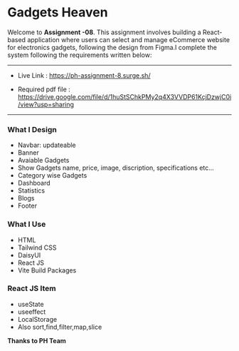 # Gadgets Heaven

Welcome to **Assignment -08**. This assignment involves building a React-based
application where users can select and manage eCommerce website for electronics
gadgets, following the design from Figma.I complete the system following the
requirements written below:

---

- Live Link : https://ph-assignment-8.surge.sh/

- Required pdf file :
  https://drive.google.com/file/d/1huStSChkPMy2q4X3VVDP61KcjDzwjC0i/view?usp=sharing

---

### What I Design

- Navbar: updateable
- Banner
- Avaiable Gadgets
- Show Gadgets name, price, image, discription, specifications etc...
- Category wise Gadgets
- Dashboard
- Statistics
- Blogs
- Footer

### What I Use

- HTML
- Tailwind CSS
- DaisyUI
- React JS
- Vite Build Packages

### React JS Item

- useState
- useeffect
- LocalStorage
- Also sort,find,filter,map,slice

**Thanks to PH Team**
